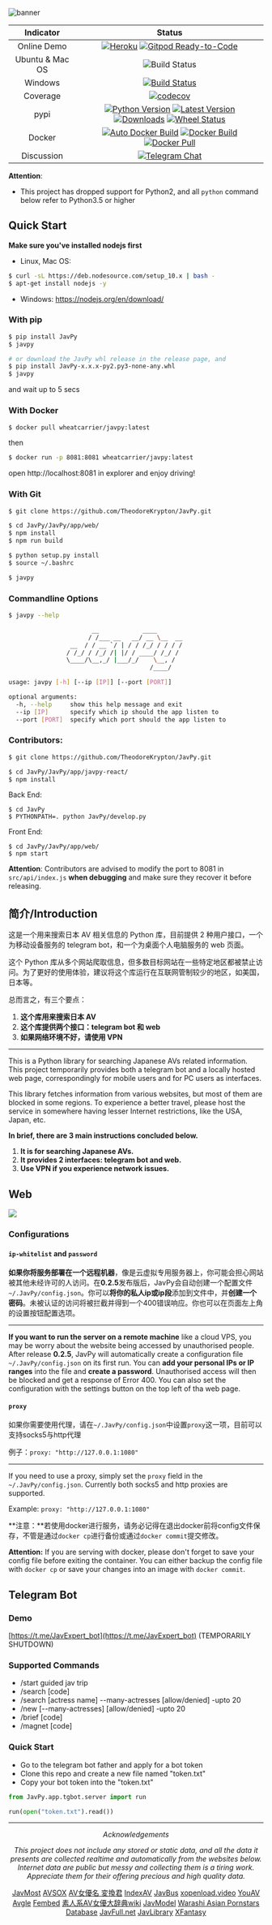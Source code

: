 ![banner](https://i.imgur.com/KjqLjdA.png)

Indicator|Status
:---: | :---:
Online Demo | [![Heroku](http://heroku-badge.herokuapp.com/?app=angularjs-crypto&style=flat&svg=1)](https://javpy.herokuapp.com) [![Gitpod Ready-to-Code](https://img.shields.io/badge/Gitpod-Ready--to--Code-blue?logo=gitpod)](https://gitpod.io/#https://github.com/TheodoreKrypton/JavPy) 
Ubuntu & Mac OS | ![Build Status](https://github.com/TheodoreKrypton/JavPy/workflows/JavPy%20Build%20Test/badge.svg)
Windows | [![Build Status](https://theodorekrypton.visualstudio.com/JavPy/_apis/build/status/JavPy-Windows?branchName=release)](https://theodorekrypton.visualstudio.com/JavPy/_build/latest?definitionId=3&branchName=release)
Coverage | [![codecov](https://codecov.io/gh/TheodoreKrypton/JavPy/branch/release/graph/badge.svg)](https://codecov.io/gh/TheodoreKrypton/JavPy)
pypi |[![Python Version](https://img.shields.io/pypi/pyversions/JavPy.svg)](https://pypi.org/project/JavPy/) [![Latest Version](https://pypip.in/version/JavPy/badge.svg?text=version)](https://pypi.python.org/pypi/JavPy/) [![Downloads](https://pypip.in/download/JavPy/badge.svg)](https://pypi.python.org/pypi/JavPy/) [![Wheel Status](https://pypip.in/wheel/JavPy/badge.svg)](https://pypi.python.org/pypi/JavPy/)
Docker | [![Auto Docker Build](https://img.shields.io/docker/cloud/automated/wheatcarrier/javpy)](https://hub.docker.com/r/wheatcarrier/javpy) [![Docker Build](https://img.shields.io/docker/cloud/build/wheatcarrier/javpy)](https://hub.docker.com/r/wheatcarrier/javpy) [![Docker Pull](https://img.shields.io/docker/pulls/wheatcarrier/javpy)](https://hub.docker.com/r/wheatcarrier/javpy)
Discussion | [![Telegram Chat](https://img.shields.io/badge/JavPy-telegram%20chat-blue?style=social&logo=telegram)](https://t.me/JavPyGroup) 


**Attention**: 
* This project has dropped support for Python2, and all `python` command below refer to Python3.5 or higher

## Quick Start

**Make sure you've installed nodejs first**

* Linux, Mac OS:
```bash
$ curl -sL https://deb.nodesource.com/setup_10.x | bash -
$ apt-get install nodejs -y
```

* Windows:
https://nodejs.org/en/download/

### With pip
```bash
$ pip install JavPy
$ javpy
```

```bash
# or download the JavPy whl release in the release page, and
$ pip install JavPy-x.x.x-py2.py3-none-any.whl
$ javpy
```

and wait up to 5 secs

### With Docker
```bash
$ docker pull wheatcarrier/javpy:latest
```
then
```bash
$ docker run -p 8081:8081 wheatcarrier/javpy:latest
```
open http://localhost:8081 in explorer and enjoy driving!

### With Git
```bash
$ git clone https://github.com/TheodoreKrypton/JavPy.git

$ cd JavPy/JavPy/app/web/
$ npm install
$ npm run build

$ python setup.py install
$ source ~/.bashrc

$ javpy
```
### Commandline Options

```bash
$ javpy --help

                       __            ____
                      / /___ __   __/ __ \__  __
                 __  / / __ `/ | / / /_/ / / / /
                / /_/ / /_/ /| |/ / ____/ /_/ /
                \____/\__,_/ |___/_/    \__, /
                                       /____/

usage: javpy [-h] [--ip [IP]] [--port [PORT]]

optional arguments:
  -h, --help     show this help message and exit
  --ip [IP]      specify which ip should the app listen to
  --port [PORT]  specify which port should the app listen to
```

### Contributors:
```bash
$ git clone https://github.com/TheodoreKrypton/JavPy.git

$ cd JavPy/JavPy/app/javpy-react/
$ npm install
```

Back End:
```
$ cd JavPy
$ PYTHONPATH=. python JavPy/develop.py
```

Front End:
```
$ cd JavPy/JavPy/app/web/
$ npm start
```

**Attention**: Contributors are advised to modify the port to 8081 in `src/api/index.js` **when debugging** and make sure they recover it before releasing. 

## 简介/Introduction

这是一个用来搜索日本 AV 相关信息的 Python 库，目前提供 2 种用户接口，一个为移动设备服务的 telegram bot，和一个为桌面个人电脑服务的 web 页面。

这个 Python 库从多个网站爬取信息，但多数目标网站在一些特定地区都被禁止访问。为了更好的使用体验，建议将这个库运行在互联网管制较少的地区，如美国，日本等。

总而言之，有三个要点：

1.  **这个库用来搜索日本 AV**
2.  **这个库提供两个接口：telegram bot 和 web**
3.  **如果网络环境不好，请使用 VPN**

---

This is a Python library for searching Japanese AVs related information. This project temporarily provides both a telegram bot and a locally hosted web page, correspondingly for mobile users and for PC users as interfaces.

This library fetches information from various websites, but most of them are blocked in some regions. To experience a better travel, please host the service in somewhere having lesser Internet restrictions, like the USA, Japan, etc.

**In brief, there are 3 main instructions concluded below.**

1.  **It is for searching Japanese AVs.**
2.  **It provides 2 interfaces: telegram bot and web.**
3.  **Use VPN if you experience network issues.**

## Web

![](preview.png)

### Configurations
#### `ip-whitelist` and `password`

**如果你将服务部署在一个远程机器**，像是云虚拟专用服务器上，你可能会担心网站被其他未经许可的人访问。在**0.2.5**发布版后，JavPy会自动创建一个配置文件`~/.JavPy/config.json`。你可以**将你的私人ip或ip段**添加到文件中，并**创建一个密码**。未被认证的访问将被拦截并得到一个400错误响应。你也可以在页面左上角的设置按钮配置选项。

----

**If you want to run the server on a remote machine** like a cloud VPS, you may be worry about the website being accessed by unauthorised people. After release **0.2.5**, JavPy will automatically create a configuration file  `~/.JavPy/config.json` on its first run. You can **add your personal IPs or IP ranges** into the file and **create a password**. Unauthorised access will then be blocked and get a response of Error 400. You can also set the configuration with the settings button on the top left of tha web page.

#### `proxy`

如果你需要使用代理，请在`~/.JavPy/config.json`中设置`proxy`这一项，目前可以支持socks5与http代理

例子：`proxy: "http://127.0.0.1:1080"`

----

If you need to use a proxy, simply set the `proxy` field in the `~/.JavPy/config.json`. Currently both socks5 and http proxies are supported.

Example: `proxy: "http://127.0.0.1:1080"`


**注意：**若使用docker进行服务，请务必记得在退出docker前将config文件保存，不管是通过`docker cp`进行备份或通过`docker commit`提交修改。

**Attention:** If you are serving with docker, please don't forget to save your config file before exiting the container. You can either backup the config file with `docker cp` or save your changes into an image with `docker commit`.

## Telegram Bot

### Demo

[https://t.me/JavExpert_bot](https://t.me/JavExpert_bot) (TEMPORARILY SHUTDOWN)

### Supported Commands

-   /start guided jav trip
-   /search \[code\]
-   /search \[actress name\] --many-actresses \[allow/denied\] -upto 20
-   /new \[--many-actresses\] \[allow/denied\] -upto 20
-   /brief \[code\]
-   /magnet \[code\]

### Quick Start

-   Go to the telegram bot father and apply for a bot token
-   Clone this repo and create a new file named "token.txt"
-   Copy your bot token into the "token.txt"

```python
from JavPy.app.tgbot.server import run

run(open("token.txt").read())
```

------------------

<div align=center>


*Acknowledgements*

*This project does not include any stored or static data, and all the data it presents are collected realtime and automatically from the websites below. Internet data are public but messy and collecting them is a tiring work. Appreciate them for their offering precious and high quality data.*

[JavMost](https://www5.javmost.com)  [AVSOX](https://avsox.net)  [AV女優名 変換君](http://etigoya955.blog49.fc2.com/)  [IndexAV](https://indexav.com)  [JavBus](https://www.javbus.com)  [xopenload.video](https://www.xopenload.video)  [YouAV](https://www.xopenload.video)  [Avgle](https://avgle.com)  [Fembed](https://www.fembed.com) [素人系AV女優大辞典wiki](https://av-help.memo.wiki/) [JavModel](https://javmodel.com/) [Warashi Asian Pornstars Database](http://warashi-asian-pornstars.fr/en/s-0/wapdb-database-of-asian-pornstars-japanese-av-actresses-and-actors) [JavFull.net](https://javfull.net/) [JavLibrary](http://www.javlibrary.com) [XFantasy](https://https://xfantasy.tv)

</div>

